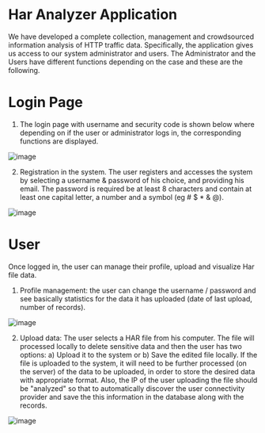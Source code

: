 # Ηar Αnalyzer Application

We have developed a complete collection, management and crowdsourced information analysis of HTTP traffic data. Specifically, the application gives us access to our system administrator and users. The Administrator and the Users have different functions depending on the case and these are the following.

# Login Page

1. The login page with username and security code is shown below where depending on if the user or administrator logs in, the corresponding functions are displayed.

![image](https://user-images.githubusercontent.com/60574307/115163506-1e6cc600-a0b2-11eb-97d0-8808ea97b478.png)

2. Registration in the system. The user registers and accesses the system by selecting a username & password of his choice, and providing his email. The password is required
be at least 8 characters and contain at least one capital letter, a number and a symbol (eg # $ * & @).

![image](https://user-images.githubusercontent.com/60574307/115163730-693b0d80-a0b3-11eb-8ee5-b4842be627bb.png)

# User

Once logged in, the user can manage their profile, upload and visualize Har file data.

1. Profile management:
the user can change the username / password and see basically statistics for the data it has uploaded (date of last upload, number of records).

![image](https://user-images.githubusercontent.com/60574307/115398099-778e4400-a1ef-11eb-9272-c3b6a8c1ac32.png)

2. Upload data: 
  The user selects a HAR file from his computer. The file will processed locally to delete sensitive data and then the user has two options: 
  a) Upload it to the system or 
  b) Save the edited file locally.
  If the file is uploaded to the system, it will need to be further processed (on the server) of the data to be uploaded, in order to store the desired data with appropriate       format. Also, the IP of the user uploading the file should be "analyzed" so that to automatically discover the user connectivity provider and save the this information in the   database along with the records.

![image](https://user-images.githubusercontent.com/60574307/115398534-ec617e00-a1ef-11eb-87d9-2ebb05945f1a.png)


